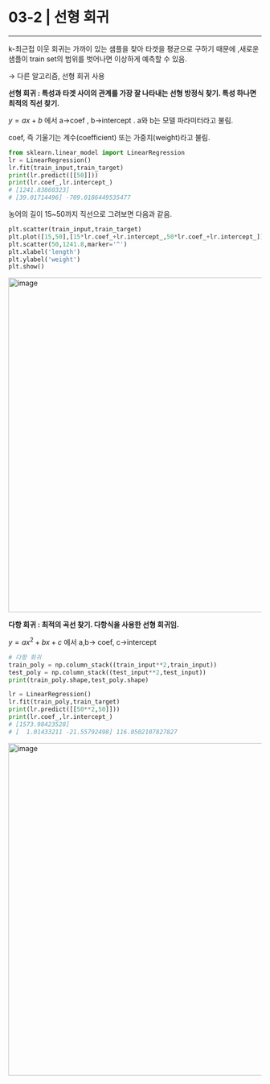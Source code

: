 # 03-2 | 선형 회귀

---

k-최근접 이웃 회귀는 가까이 있는 샘플을 찾아 타겟을 평균으로 구하기 때문에 ,새로운 샘플이 train set의 범위를 벗어나면 이상하게 예측할 수 있음.

→ 다른 알고리즘, 선형 회귀 사용

**선형 회귀 : 특성과 타겟 사이의 관계를 가장 잘 나타내는 선형 방정식 찾기. 특성 하나면 최적의 직선 찾기.**

$y=ax+b$  에서 a→coef   , b→intercept . a와 b는 모델 파라미터라고 불림.

coef, 즉 기울기는 계수(coefficient) 또는 가중치(weight)라고 불림.

```python
from sklearn.linear_model import LinearRegression
lr = LinearRegression()
lr.fit(train_input,train_target)
print(lr.predict([[50]]))
print(lr.coef_,lr.intercept_)
# [1241.83860323]
# [39.01714496] -709.0186449535477
```

농어의 길이 15~50까지 직선으로 그려보면 다음과 같음.

```python
plt.scatter(train_input,train_target)
plt.plot([15,50],[15*lr.coef_+lr.intercept_,50*lr.coef_+lr.intercept_])
plt.scatter(50,1241.8,marker='^')
plt.xlabel('length')
plt.ylabel('weight')
plt.show()
```

<img width="930" height="664" alt="image" src="https://github.com/user-attachments/assets/e537a1ea-4a2d-480e-8b4d-be8e4639d5aa" />


**다항 회귀 : 최적의 곡선 찾기. 다항식을 사용한 선형 회귀임.**

$y=ax^2+bx+c$  에서 a,b→ coef, c→intercept

```python
# 다항 회귀
train_poly = np.column_stack((train_input**2,train_input))
test_poly = np.column_stack((test_input**2,test_input))
print(train_poly.shape,test_poly.shape)

lr = LinearRegression()
lr.fit(train_poly,train_target)
print(lr.predict([[50**2,50]]))
print(lr.coef_,lr.intercept_)
# [1573.98423528]
# [  1.01433211 -21.55792498] 116.0502107827827
```

<img width="916" height="660" alt="image" src="https://github.com/user-attachments/assets/3cf48d5d-55d0-41b2-8c43-79804114bf24" />

